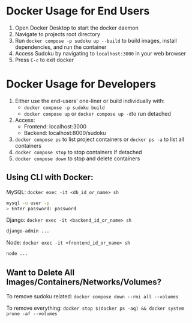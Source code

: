 # Docker Usage for End Users
1. Open Docker Desktop to start the docker daemon
2. Navigate to projects root directory
3. Run `docker compose -p sudoku up --build` to build images, install dependencies, and run the container
4. Access Sudoku by navigating to `localhost:3000` in your web browser
5. Press `C-c` to exit docker

# Docker Usage for Developers
1. Either use the end-users' one-liner or build individually with:
    - `docker compose -p sudoku build`
    - `docker compose up` or `docker compose up -d`to run detached
2. Access:
    - Frontend: localhost:3000
    - Backend: localhost:8000/sudoku
3. `docker compose ps` to list project containers or `docker ps -a` to list all containers
4. `docker compose stop` to stop containers if detached
5. `docker compose down` to stop and delete containers

## Using CLI with Docker:
MySQL: `docker exec -it <db_id_or_name> sh`
```sh
mysql -u user -p
> Enter password: password
```

Django: `docker exec -it <backend_id_or_name> sh`
```sh
django-admin ...
```

Node: `docker exec -it <frontend_id_or_name> sh`
```sh
node ...
```

## Want to Delete All Images/Containers/Networks/Volumes?
To remove sudoku related: `docker compose down --rmi all --volumes`

To remove everything: `docker stop $(docker ps -aq) && docker system prune -af --volumes`
